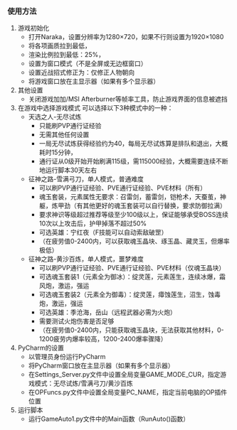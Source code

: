 ### 使用方法
1. 游戏初始化
    - 打开Naraka，设置分辨率为1280×720，如果不行则设置为1920×1080
    - 将各项画质拉到最低，
    - 渲染比例拉到最低：25%，
    - 设置为窗口模式（不是全屏或无边框窗口）
    - 设置近战招式修正为：仅修正人物朝向
    - 将游戏窗口放在主显示器（如果有多个显示器）
2. 其他设置
    - 关闭游戏加加/MSI Afterburner等帧率工具，防止游戏界面的信息被遮挡
3. 在游戏中选择游戏模式
    可以选择以下3种模式中的一种：
    - 天选之人-无尽试炼
      - 只能刷PVP通行证经验
      - 无需其他任何设置
      - 一局无尽试炼获得经验约为40，每局无尽试炼算是排队和退出，大概耗时15分钟，
      - 通行证从0级开始开始刷满115级，需115000经验，大概需要连续不断地运行脚本30天左右
    - 征神之路-雪满弓刀，单人模式，普通难度
      - 可以刷PVP通行证经验、PVE通行证经验、PVE材料（所有）
      - 魂玉套装，元素属性无要求：召雷剑，蓄雷剑，铠枪术，天蚕茧，神躯，炼甲劲（有其他更好的魂玉套装可以自行替换，要求防御拉满）
      - 要求神识等级超过推荐等级至少100级以上，保证能够承受BOSS连续10次以上攻击后，护甲掉落不超过50%
      - 可选英雄：宁红夜（F技能可以自动索敌破罡）
      - （在疲劳值0-2400内，可以获取魂玉晶块、琢玉晶、藏灵玉，但爆率极低）
    - 征神之路-黄沙百炼，单人模式，噩梦难度
      - 可以刷PVP通行证经验、PVE通行证经验、PVE材料（仅魂玉晶块）
      - 可选魂玉套装1（元素全为御冰）：绽灵莲，元素莲生，连续冰爆，霜风炮，激运，强运
      - 可选魂玉套装2（元素全为御毒）：绽灵莲，瘴蚀莲生，沼生，蚀毒炮，激运，强运
      - 可选英雄：季沧海，岳山（远程武器必需为火炮）
      - 需要测试火炮伤害是否足够
      - （在疲劳值0-2400内，只能获取魂玉晶块，无法获取其他材料，0-1200疲劳内爆率较高，1200-2400爆率骤降）
4. PyCharm的设置
    - 以管理员身份运行PyCharm
    - 将PyCharm窗口放在主显示器（如果有多个显示器）
    - 在Settings_Server.py文件中设置全局变量GAME_MODE_CUR，指定游戏模式：无尽试炼/雪满弓刀/黄沙百炼
    - 在OPFuncs.py文件中设置全局变量PC_NAME，指定当前电脑的OP插件位置
5. 运行脚本
    - 运行GameAuto1.py文件中的Main函数（RunAuto()函数）